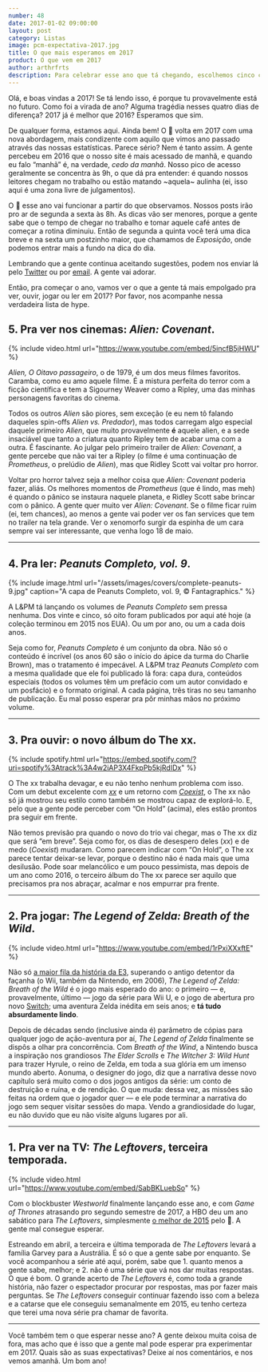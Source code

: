 ```yaml
---
number: 48
date: 2017-01-02 09:00:00
layout: post
category: Listas
image: pcm-expectativa-2017.jpg
title: O que mais esperamos em 2017
product: O que vem em 2017
author: arthrfrts
description: Para celebrar esse ano que tá chegando, escolhemos cinco coisas que esperamos ver, ouvir, jogar e ler em 2017. Nos acompanhe…
---
```


Olá, e boas vindas a 2017! Se tá lendo isso, é porque tu provavelmente está no futuro. Como foi a virada de ano? Alguma tragédia nesses quatro dias de diferença? 2017 já é melhor que 2016? Esperamos que sim.

De qualquer forma, estamos aqui. Ainda bem! O :bread: volta em 2017 com uma nova abordagem, mais condizente com aquilo que vimos ano passado através das nossas estatísticas. Parece sério? Nem é tanto assim. A gente percebeu em 2016 que o nosso site é mais acessado de manhã, e quando eu falo “manhã” é, na verdade, _cedo da manhã_. Nosso pico de acesso geralmente se concentra às 9h, o que dá pra entender: é quando nossos leitores chegam no trabalho ou estão matando ~aquela~ aulinha (ei, isso aqui é uma zona livre de julgamentos).

O :bread: esse ano vai funcionar a partir do que observamos. Nossos posts irão pro ar de segunda a sexta às 8h. As dicas vão ser menores, porque a gente sabe que o tempo de chegar no trabalho e tomar aquele café antes de começar a rotina diminuiu. Então de segunda a quinta você terá uma dica breve e na sexta um postzinho maior, que chamamos de _Exposição_, onde podemos entrar mais a fundo na dica do dia.

Lembrando que a gente continua aceitando sugestões, podem nos enviar lá pelo [Twitter](https://twitter.com/paomortadela) ou por [email](email@arthr.me). A gente vai adorar.

Então, pra começar o ano, vamos ver o que a gente tá mais empolgado pra ver, ouvir, jogar ou ler em 2017? Por favor, nos acompanhe nessa verdadeira lista de hype.

## 5. Pra ver nos cinemas: _Alien: Covenant_.

{% include video.html url="https://www.youtube.com/embed/5incfB5jHWU" %}

_Alien, O Oitavo passageiro_, o de 1979, é um dos meus filmes favoritos. Caramba, como eu amo aquele filme. É a mistura perfeita do terror com a ficção científica e tem a Sigourney Weaver como a Ripley, uma das minhas personagens favoritas do cinema.

Todos os outros _Alien_ são piores, sem exceção (e eu nem tô falando daqueles spin-offs _Alien vs. Predador_), mas todos carregam algo especial daquele primeiro _Alien_, que muito provavelmente **é** aquele alien, e a sede insaciável que tanto a criatura quanto Ripley tem de acabar uma com a outra. É fascinante. Ao julgar pelo primeiro trailer de _Alien: Covenant_, a gente percebe que não vai ter a Ripley (o filme é uma continuação de _Prometheus_, o prelúdio de _Alien_), mas que Ridley Scott vai voltar pro horror.

Voltar pro horror talvez seja a melhor coisa que _Alien: Covenant_ poderia fazer, aliás. Os melhores momentos de _Prometheus_ (que é lindo, mas meh) é quando o pânico se instaura naquele planeta, e Ridley Scott sabe brincar com o pânico. A gente quer muito ver _Alien: Covenant_. Se o filme ficar ruim (ei, tem chances), ao menos a gente vai poder ver os fan services que tem no trailer na tela grande. Ver o xenomorfo surgir da espinha de um cara sempre vai ser interessante, que venha logo 18 de maio.

---

## 4. Pra ler: _Peanuts Completo, vol. 9_.

{% include image.html url="/assets/images/covers/complete-peanuts-9.jpg" caption="A capa de Peanuts Completo, vol. 9, &copy; Fantagraphics." %}

A L&PM tá lançando os volumes de _Peanuts Completo_ sem pressa nenhuma. Dos vinte e cinco, só oito foram publicados por aqui até hoje (a coleção terminou em 2015 nos EUA). Ou um por ano, ou um a cada dois anos.

Seja como for, _Peanuts Completo_ é um conjunto da obra. Não só o conteúdo é incrível (os anos 60 são o início do ápice da turma do Charlie Brown), mas o tratamento é impecável. A L&PM traz _Peanuts Completo_ com a mesma qualidade que ele foi publicado lá fora: capa dura, conteúdos especiais (todos os volumes têm um prefácio com um autor convidado e um posfácio) e o formato original. A cada página, três tiras no seu tamanho de publicação. Eu mal posso esperar pra pôr minhas mãos no próximo volume.

---

## 3. Pra ouvir: o novo álbum do The xx.

{% include spotify.html url="https://embed.spotify.com/?uri=spotify%3Atrack%3A4w2iAP3X4FkpPb5kjRdIDx" %}

O The xx trabalha devagar, e eu não tenho nenhum problema com isso. Com um debut excelente com _[xx](https://open.spotify.com/album/2nXJkqkS1tIKIyhBcFMmwz)_ e um retorno com _[Coexist](https://open.spotify.com/album/2cRMVS71c49Pf5SnIlJX3U)_, o The xx não só já mostrou seu estilo como também se mostrou capaz de explorá-lo. E, pelo que a gente pode perceber com “On Hold” (acima), eles estão prontos pra seguir em frente.

Não temos previsão pra quando o novo do trio vai chegar, mas o The xx diz que será “em breve”. Seja como for, os dias de desespero deles (_xx_) e de medo (_Coexist_) mudaram. Como parecem indicar com “On Hold”, o The xx parece tentar deixar-se levar, porque o destino não é nada mais que uma desilusão. Pode soar melancólico e um pouco pessimista, mas depois de um ano como 2016, o terceiro álbum do The xx parece ser aquilo que precisamos pra nos abraçar, acalmar e nos empurrar pra frente.

---

## 2. Pra jogar: _The Legend of Zelda: Breath of the Wild_.

{% include video.html url="https://www.youtube.com/embed/1rPxiXXxftE" %}

Não só [a maior fila da história da E3](http://www.polygon.com/e3/2016/6/15/11948622/legend-of-zelda-breath-of-the-wild-e3-line), superando o antigo detentor da façanha (o Wii, também da Nintendo, em 2006), _The Legend of Zelda: Breath of the Wild_ é o jogo mais esperado do ano: o primeiro — e, provavelmente, último — jogo da série para Wii U, e o jogo de abertura pro novo [Switch](https://youtu.be/f5uik5fgIaI); uma aventura Zelda inédita em seis anos; e **tá tudo absurdamente lindo**.

Depois de décadas sendo (inclusive ainda é) parâmetro de cópias para qualquer jogo de ação-aventura por aí, _The Legend of Zelda_ finalmente se dispôs a olhar pra concorrência. Com _Breath of the Wind_, a Nintendo busca a inspiração nos grandiosos _The Elder Scrolls_ e _The Witcher 3: Wild Hunt_ para trazer Hyrule, o reino de Zelda, em toda a sua glória em um imenso mundo aberto. Aonuma, o designer do jogo, diz que a narrativa desse novo capítulo será muito como o dos jogos antigos da série: um conto de destruição e ruína, e de rendição. O que muda: dessa vez, as missões são feitas na ordem que o jogador quer — e ele pode terminar a narrativa do jogo sem sequer visitar sessões do mapa. Vendo a grandiosidade do lugar, eu não duvido que eu não visite alguns lugares por ali.

---

## 1. Pra ver na TV: _The Leftovers_, terceira temporada.

{% include video.html url="https://www.youtube.com/embed/SabBKLuebSo" %}

Com o blockbuster _Westworld_ finalmente lançando esse ano, e com _Game of Thrones_ atrasando pro segundo semestre de 2017, a HBO deu um ano sabático para _The Leftovers_, simplesmente [o melhor de 2015](/os-melhores-de-2015.html) pelo :bread:. A gente mal consegue esperar.

Estreando em abril, a terceira e última temporada de _The Leftovers_ levará a família Garvey para a Austrália. É só o que a gente sabe por enquanto. Se você acompanhou a série até aqui, porém, sabe que 1. quanto menos a gente sabe, melhor; e 2. não é uma série que vá nos dar muitas respostas. O que é bom. O grande acerto de _The Leftovers_ é, como toda a grande história, não fazer o espectador procurar por respostas, mas por fazer mais perguntas. Se _The Leftovers_ conseguir continuar fazendo isso com a beleza e a catarse que ele conseguiu semanalmente em 2015, eu tenho certeza que terei uma nova série pra chamar de favorita.

---

Você também tem o que esperar nesse ano? A gente deixou muita coisa de fora, mas acho que é isso que a gente mal pode esperar pra experimentar em 2017. Quais são as suas expectativas? Deixe aí nos comentários, e nos vemos amanhã. Um bom ano!
